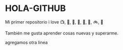 # HOLA-GITHUB

Mi primer repositorio
i love :tv:, :cake:, :hamburger:, :pizza:, :spaghetti:, :icecream:, :bike:, :running:

También me gusta aprender cosas nuevas y superarme.

agregamos otra linea
